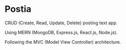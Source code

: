 # Postia

CRUD (Create, Read, Update, Delete) posting text app. 

Using MERN (MongoDB, Express.js, React.js, Node.js).

Following the MVC (Model View Controller) architecture.
